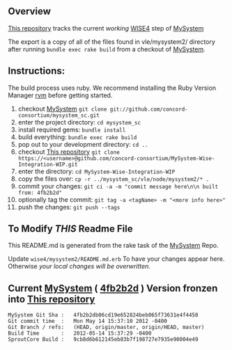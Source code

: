 

## Overview
[This repository][] tracks the current _working_ [WISE4][] step of [MySystem][mysystem]

The export is a copy of all of the files found in vle/mysystem2/ directory after running `bundle exec rake build`
from a checkout of [MySystem][].

## Instructions:

The build process uses ruby. We recommend installing the Ruby Version Manager [rvm][] before getting started.

1. checkout [MySystem][]  `git clone git://github.com/concord-consortium/mysystem_sc.git`
1. enter the project directory: `cd mysystem_sc`
1. install required gems:  `bundle install`
1. build everything: `bundle exec rake build`
1. pop out to your development directory: `cd ..`
1. checkout [This repository][] `git clone https://<username>@github.com/concord-consortium/MySystem-Wise-Integration-WIP.git`
1. enter the directory: `cd MySystem-Wise-Integration-WIP`
1. copy the files over: `cp -r ../mysystem_sc/vle/node/mysystem2/* .`
1. commit your changes: `git ci -a -m "commit message here\n\n built from: 4fb2b2d"`
1. optionally tag the commit: `git tag -a <tagName> -m "<more info here>"`
1. push the changes: `git push --tags`

## To Modify *THIS* Readme File

This README.md is generated from the rake task of the [MySystem][] Repo.

Update `wise4/mysystem2/README.md.erb` To have your changes appear here.
Otherwise *your local changes will be overwritten*.


## Current [MySystem][] ( [4fb2b2d][] ) Version fronzen into [This repository][]

    MySystem Git Sha :   4fb2b2db06cd19e652824beb065f73631e4f4450
    Git commit time  :   Mon May 14 15:37:10 2012 -0400
    Git Branch / refs:   (HEAD, origin/master, origin/HEAD, master)
    Build Time       :   2012-05-14 15:37:29 -0400
    SproutCore Build :   9cb8d6b612145eb83b7f198727e7935e90004e49

[4fb2b2d]: https://github.com/concord-consortium/mysystem_sc/commits/4fb2b2db06cd19e652824beb065f73631e4f4450
[This repository]: https://github.com/concord-consortium/MySystem-Wise-Integration-WIP
[WISE4]: http://wise4.org
[MySystem]: https://github.com/concord-consortium/mysystem_sc
[rvm]: http://beginrescueend.com

